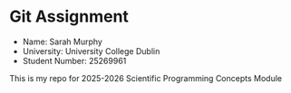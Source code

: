 # Git Assignment

* Name: Sarah Murphy
* University: University College Dublin
* Student Number: 25269961

This is my repo for 2025-2026 Scientific Programming Concepts Module
